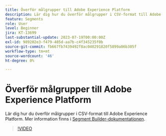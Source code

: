 ```yaml
---
title: Överför målgrupper till Adobe Experience Platform
description: Lär dig hur du överför målgrupper i CSV-format till Adobe Experience Platform.
feature: Segments
role: User
level: Beginner
jira: KT-13699
last-substantial-update: 2023-07-19T00:00:00Z
exl-id: 989202e3-f479-485d-aa7b-c4f345235f0b
source-git-commit: fb667fb7439492f8ac040291820f5899a06b305f
workflow-type: tm+mt
source-wordcount: '46'
ht-degree: 0%

---
```


# Överför målgrupper till Adobe Experience Platform

Lär dig hur du överför målgrupper i CSV-format till Adobe Experience Platform. Mer information finns i [Segment Builder-dokumentationen](https://experienceleague.adobe.com/sv/docs/experience-platform/segmentation/ui/audience-portal#import-audience).

>[!VIDEO](https://video.tv.adobe.com/v/3432430/?learn=on&enablevpops&captions=swe)
